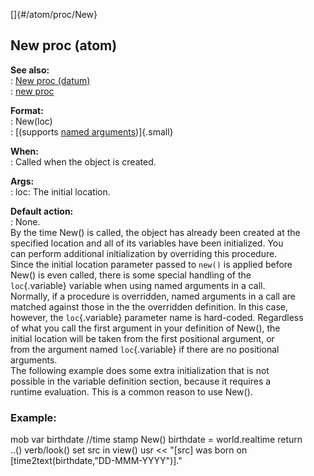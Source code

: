 []{#/atom/proc/New}    
## New proc (atom)    
**See also:**    
:   [New proc (datum)](/ref/datum/proc/New)    
:   [new proc](/ref/proc/new)    
<!-- -->    
**Format:**    
:   New(loc)    
:   [(supports [named arguments](/ref/proc/arguments/named))]{.small}    
<!-- -->    
**When:**    
:   Called when the object is created.    
<!-- -->    
**Args:**    
:   loc: The initial location.    
<!-- -->    
**Default action:**    
:   None.    
By the time New() is called, the object has already been created at the    
specified location and all of its variables have been initialized. You    
can perform additional initialization by overriding this procedure.    
Since the initial location parameter passed to `new()` is applied before    
New() is even called, there is some special handling of the    
`loc`{.variable} variable when using named arguments in a call.    
Normally, if a procedure is overridden, named arguments in a call are    
matched against those in the the overridden definition. In this case,    
however, the `loc`{.variable} parameter name is hard-coded. Regardless    
of what you call the first argument in your definition of New(), the    
initial location will be taken from the first positional argument, or    
from the argument named `loc`{.variable} if there are no positional    
arguments.    
The following example does some extra initialization that is not    
possible in the variable definition section, because it requires a    
runtime evaluation. This is a common reason to use New().    
### Example:    
mob var birthdate //time stamp New() birthdate = world.realtime return    
..() verb/look() set src in view() usr \<\< \"\[src\] was born on    
\[time2text(birthdate,\"DD-MMM-YYYY\")\].\"  